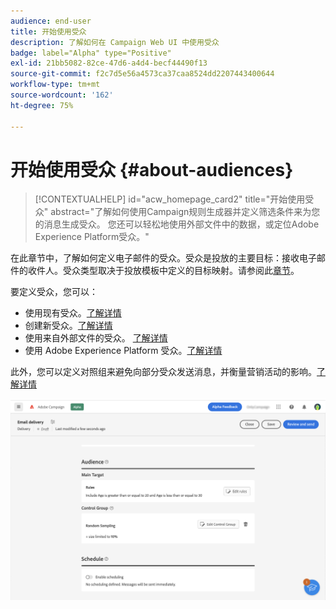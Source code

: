 ```yaml
---
audience: end-user
title: 开始使用受众
description: 了解如何在 Campaign Web UI 中使用受众
badge: label="Alpha" type="Positive"
exl-id: 21bb5082-82ce-47d6-a4d4-becf44490f13
source-git-commit: f2c7d5e56a4573ca37caa8524dd2207443400644
workflow-type: tm+mt
source-wordcount: '162'
ht-degree: 75%

---
```



# 开始使用受众 {#about-audiences}

>[!CONTEXTUALHELP]
>id="acw_homepage_card2"
>title="开始使用受众"
>abstract="了解如何使用Campaign规则生成器并定义筛选条件来为您的消息生成受众。 您还可以轻松地使用外部文件中的数据，或定位Adobe Experience Platform受众。"

<!--
Audience only created for the delivery, not available later-->


<!--
Three ways:
* existing audience

Campaign or AEP Audiences

* create new on the fly

query like AEP segment builder (same component with campaign data)

* import from file

show use case with a new audience creation (or import from file?)

control groups like acc: exract, random, based on attribute
-->

在此章节中，了解如何定义电子邮件的受众。受众是投放的主要目标：接收电子邮件的收件人。受众类型取决于投放模板中定义的目标映射。请参阅此[章节](../email/create-email.md)。

要定义受众，您可以：

* 使用现有受众。[了解详情](add-audience.md)
* 创建新受众。[了解详情](segment-builder.md)
* 使用来自外部文件的受众。 [了解详情](file-audience.md)
* 使用 Adobe Experience Platform 受众。[了解详情](aep-audience.md)

此外，您可以定义对照组来避免向部分受众发送消息，并衡量营销活动的影响。[了解详情](control-group.md)

![](assets/about-audience.png)
